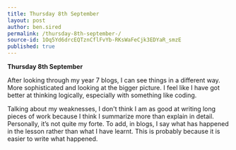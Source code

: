 ```yaml
---
title: Thursday 8th September 
layout: post
author: ben.sired
permalink: /thursday-8th-september-/
source-id: 1Oq5Yd6drcEQTznCflFvYb-RKsWaFeCjk3EDYaR_smzE
published: true
---
```

**Thursday 8th September**

After looking through my year 7 blogs, I can see things in a different way. More sophisticated and looking at the bigger picture. I feel like I have got better at thinking logically, especially with something like coding.

Talking about my weaknesses, I don't think I am as good at writing long pieces of work because I think I summarize more than explain in detail. Personally, it’s not quite my forte. To add, in blogs, I say what has happened in the lesson rather than what I have learnt. This is probably because it is easier to write what happened.


